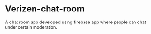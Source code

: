 # Verizen-chat-room
A chat room app developed using firebase app where people can chat under certain moderation. 
